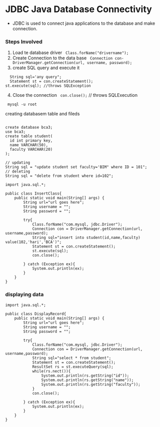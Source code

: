 # JDBC Java Database Connectivity
- JDBC is used to connect java applications to the database and make connection.

### Steps Involved
1. Load te database driver
`` Class.forName("drivername");``
2. Create Connection to the data base
``  Connection con-DriverManager.getConnection(url, username, password); ``
3. create SQL query and execute it
```
  String sql='any query";
  Statement st = con.createStatement();
st.execute(sql); //throws SQLException
 ```
4. Close the connection
`` con.close();`` // throws SQLExecution

`` mysql -u root``

creating databasem table and fileds
```

create database bca3;
use bca3;
create table student(
  id int primary key,
  name VARCHAR(50),
  faculty VARCHAR(20)
);

```

```
// updating
String sql = "update student set faculty='BIM" where ID = 101";
// deleting
String sql = "delete from student where id=102";
```

```
import java.sql.*;

public class InsertClass{
    public static void main(String[] args) {
        String url="url goes here";
        String username = "";
        String password = "";

        try{
            Class.forName("com.mysql, jdbc.Driver");
            Connection con = DriverManager.getConnection(url, username,password);
            String sql="insert into student(id,name,faculty) value(102,'hari','BCA')";
            Statement st = con.createStatement();
            st.execute(sql);
            con.close();

        } catch (Exception ex){
            System.out.println(ex);
        }
    }
}
```
### displaying data
```
import java.sql.*;

public class DisplayRecord{
    public static void main(String[] args) {
        String url="url goes here";
        String username = "";
        String password = "";

        try{
            Class.forName("com.mysql, jdbc.Driver");
            Connection con = DriverManager.getConnection(url, username,password);
            String sql="select * from student";
            Statement st = con.createStatement();
            ResultSet rs = st.executeQuery(sql);
            while(rs.nect()){
                System.out.println(rs.getString("id"));
                System.out.println(rs.getString("name"));
                System.out.println(rs.getString("faculty"));
            }
            con.close();

        } catch (Exception ex){
            System.out.println(ex);
        }
    }
}
```
